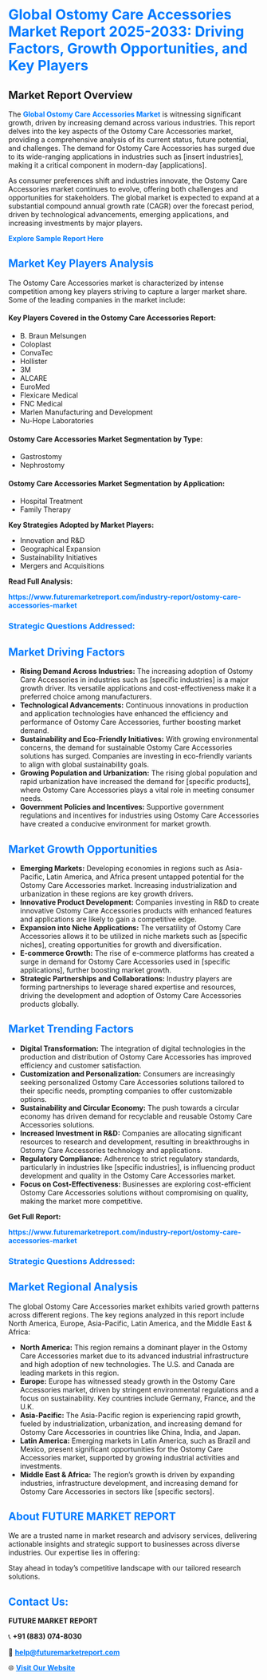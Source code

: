 <h1 style="color: #007BFF;">Global Ostomy Care Accessories Market Report 2025-2033: Driving Factors, Growth Opportunities, and Key Players</h1>

<section id="overview">
<h2>Market Report Overview</h2>
<p>The <a href="https://www.futuremarketreport.com/industry-report/ostomy-care-accessories-market" style="color: #007BFF; text-decoration: none;"><strong>Global Ostomy Care Accessories Market</strong></a> is witnessing significant growth, driven by increasing demand across various industries. This report delves into the key aspects of the Ostomy Care Accessories market, providing a comprehensive analysis of its current status, future potential, and challenges. The demand for Ostomy Care Accessories has surged due to its wide-ranging applications in industries such as [insert industries], making it a critical component in modern-day [applications].</p>
<p>As consumer preferences shift and industries innovate, the Ostomy Care Accessories market continues to evolve, offering both challenges and opportunities for stakeholders. The global market is expected to expand at a substantial compound annual growth rate (CAGR) over the forecast period, driven by technological advancements, emerging applications, and increasing investments by major players.</p>
</section>

<section id="overview">
<p><a href="https://www.futuremarketreport.com/request-sample/reportId=50812" style="color: #007BFF; text-decoration: none;"><strong>Explore Sample Report Here</strong></a></p>
</section>

<section id="key-players">
<h2 style="color: #007BFF;">Market Key Players Analysis</h2>
<p>The Ostomy Care Accessories market is characterized by intense competition among key players striving to capture a larger market share. Some of the leading companies in the market include:</p>
<h4>Key Players Covered in the Ostomy Care Accessories Report:</h4>
<ul><li>B. Braun Melsungen</li><li>Coloplast</li><li>ConvaTec</li><li>Hollister</li><li>3M</li><li>ALCARE</li><li>EuroMed</li><li>Flexicare Medical</li><li>FNC Medical</li><li>Marlen Manufacturing and Development</li><li>Nu-Hope Laboratories</li></ul>
<h4>Ostomy Care Accessories Market Segmentation by Type:</h4>
<ul><li>Gastrostomy</li><li>Nephrostomy</li></ul>

<h4>Ostomy Care Accessories Market Segmentation by Application:</h4>
<ul><li>Hospital Treatment</li><li>Family Therapy</li></ul>
<p><strong>Key Strategies Adopted by Market Players:</strong></p>
<ul>
<li>Innovation and R&D</li>
<li>Geographical Expansion</li>
<li>Sustainability Initiatives</li>
<li>Mergers and Acquisitions</li>
</ul>
</section>

<section>
<p><strong>Read Full Analysis: </strong></p><a href="https://www.futuremarketreport.com/industry-report/ostomy-care-accessories-market" style="color: #007BFF; text-decoration: none;"><strong>https://www.futuremarketreport.com/industry-report/ostomy-care-accessories-market</strong></a>
<h3 style="color: #007BFF;">Strategic Questions Addressed:</h3>
</section>

<section id="driving-factors">
<h2 style="color: #007BFF;">Market Driving Factors</h2>
<ul>
<li><strong>Rising Demand Across Industries:</strong> The increasing adoption of Ostomy Care Accessories in industries such as [specific industries] is a major growth driver. Its versatile applications and cost-effectiveness make it a preferred choice among manufacturers.</li>
<li><strong>Technological Advancements:</strong> Continuous innovations in production and application technologies have enhanced the efficiency and performance of Ostomy Care Accessories, further boosting market demand.</li>
<li><strong>Sustainability and Eco-Friendly Initiatives:</strong> With growing environmental concerns, the demand for sustainable Ostomy Care Accessories solutions has surged. Companies are investing in eco-friendly variants to align with global sustainability goals.</li>
<li><strong>Growing Population and Urbanization:</strong> The rising global population and rapid urbanization have increased the demand for [specific products], where Ostomy Care Accessories plays a vital role in meeting consumer needs.</li>
<li><strong>Government Policies and Incentives:</strong> Supportive government regulations and incentives for industries using Ostomy Care Accessories have created a conducive environment for market growth.</li>
</ul>
</section>

<section id="growth-opportunities">
<h2 style="color: #007BFF;">Market Growth Opportunities</h2>
<ul>
<li><strong>Emerging Markets:</strong> Developing economies in regions such as Asia-Pacific, Latin America, and Africa present untapped potential for the Ostomy Care Accessories market. Increasing industrialization and urbanization in these regions are key growth drivers.</li>
<li><strong>Innovative Product Development:</strong> Companies investing in R&D to create innovative Ostomy Care Accessories products with enhanced features and applications are likely to gain a competitive edge.</li>
<li><strong>Expansion into Niche Applications:</strong> The versatility of Ostomy Care Accessories allows it to be utilized in niche markets such as [specific niches], creating opportunities for growth and diversification.</li>
<li><strong>E-commerce Growth:</strong> The rise of e-commerce platforms has created a surge in demand for Ostomy Care Accessories used in [specific applications], further boosting market growth.</li>
<li><strong>Strategic Partnerships and Collaborations:</strong> Industry players are forming partnerships to leverage shared expertise and resources, driving the development and adoption of Ostomy Care Accessories products globally.</li>
</ul>
</section>

<section id="trending-factors">
<h2 style="color: #007BFF;">Market Trending Factors</h2>
<ul>
<li><strong>Digital Transformation:</strong> The integration of digital technologies in the production and distribution of Ostomy Care Accessories has improved efficiency and customer satisfaction.</li>
<li><strong>Customization and Personalization:</strong> Consumers are increasingly seeking personalized Ostomy Care Accessories solutions tailored to their specific needs, prompting companies to offer customizable options.</li>
<li><strong>Sustainability and Circular Economy:</strong> The push towards a circular economy has driven demand for recyclable and reusable Ostomy Care Accessories solutions.</li>
<li><strong>Increased Investment in R&D:</strong> Companies are allocating significant resources to research and development, resulting in breakthroughs in Ostomy Care Accessories technology and applications.</li>
<li><strong>Regulatory Compliance:</strong> Adherence to strict regulatory standards, particularly in industries like [specific industries], is influencing product development and quality in the Ostomy Care Accessories market.</li>
<li><strong>Focus on Cost-Effectiveness:</strong> Businesses are exploring cost-efficient Ostomy Care Accessories solutions without compromising on quality, making the market more competitive.</li>
</ul>
</section>

<section>
<p><strong>Get Full Report: </strong></p><a href="https://www.futuremarketreport.com/industry-report/ostomy-care-accessories-market" style="color: #007BFF; text-decoration: none;"><strong>https://www.futuremarketreport.com/industry-report/ostomy-care-accessories-market</strong></a>
<h3 style="color: #007BFF;">Strategic Questions Addressed:</h3>
</section>


<section id="regional-analysis">
<h2 style="color: #007BFF;">Market Regional Analysis</h2>
<p>The global Ostomy Care Accessories market exhibits varied growth patterns across different regions. The key regions analyzed in this report include North America, Europe, Asia-Pacific, Latin America, and the Middle East & Africa:</p>
<ul>
<li><strong>North America:</strong> This region remains a dominant player in the Ostomy Care Accessories market due to its advanced industrial infrastructure and high adoption of new technologies. The U.S. and Canada are leading markets in this region.</li>
<li><strong>Europe:</strong> Europe has witnessed steady growth in the Ostomy Care Accessories market, driven by stringent environmental regulations and a focus on sustainability. Key countries include Germany, France, and the U.K.</li>
<li><strong>Asia-Pacific:</strong> The Asia-Pacific region is experiencing rapid growth, fueled by industrialization, urbanization, and increasing demand for Ostomy Care Accessories in countries like China, India, and Japan.</li>
<li><strong>Latin America:</strong> Emerging markets in Latin America, such as Brazil and Mexico, present significant opportunities for the Ostomy Care Accessories market, supported by growing industrial activities and investments.</li>
<li><strong>Middle East & Africa:</strong> The region’s growth is driven by expanding industries, infrastructure development, and increasing demand for Ostomy Care Accessories in sectors like [specific sectors].</li>
</ul>
</section>

<footer>
<h2 style="color: #007BFF;">About FUTURE MARKET REPORT</h2>
<p>We are a trusted name in market research and advisory services, delivering actionable insights and strategic support to businesses across diverse industries. Our expertise lies in offering:</p>

<p>Stay ahead in today’s competitive landscape with our tailored research solutions.</p>

<h2 style="color: #007BFF;">Contact Us:</h2>
<p><strong>FUTURE MARKET REPORT</strong></p>
<p>📞 <strong>+91 (883) 074-8030</strong></p>
<p>📧 <strong><a href="mailto:help@futuremarketreport.com" style="color: #007BFF;">help@futuremarketreport.com</a></strong></p>
<p>🌐 <strong><a href="https://www.futuremarketreport.com/" style="color: #007BFF;">Visit Our Website</a></strong></p>
</footer>